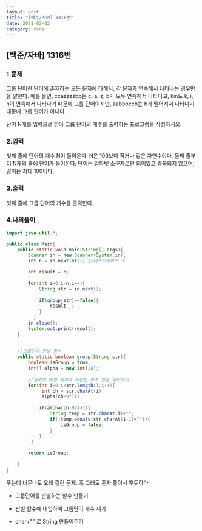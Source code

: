 ```yaml
---
layout: post
title: "[백준/자바] 1316번"
date: 2021-02-02
category: code
---
```

## [백준/자바] 1316번



### 1.문제

그룹 단어란 단어에 존재하는 모든 문자에 대해서, 각 문자가 연속해서 나타나는 경우만을 말한다. 예를 들면, ccazzzzbb는 c, a, z, b가 모두 연속해서 나타나고, kin도 k, i, n이 연속해서 나타나기 때문에 그룹 단어이지만, aabbbccb는 b가 떨어져서 나타나기 때문에 그룹 단어가 아니다.

단어 N개를 입력으로 받아 그룹 단어의 개수를 출력하는 프로그램을 작성하시오.


### 2.입력
첫째 줄에 단어의 개수 N이 들어온다. N은 100보다 작거나 같은 자연수이다. 둘째 줄부터 N개의 줄에 단어가 들어온다. 단어는 알파벳 소문자로만 되어있고 중복되지 않으며, 길이는 최대 100이다.

### 3.출력

첫째 줄에 그룹 단어의 개수를 출력한다.

### 4.나의풀이

```java
import java.util.*;

public class Main{
    public static void main(String[] args){
        Scanner in = new Scanner(System.in);
        int n = in.nextInt(); //테스트케이스 수

        int result = n; 
        
        for(int i=0;i<n;i++){
            String str = in.next();
            
            if(group(str)==false){
                result--;
            }
          }
        in.close();
        System.out.print(result);
    }
    
    
    //그룹단어 판별 함수
    public static boolean group(String str){
        boolean isGroup = true;
        int[] alpha = new int[26];
        
        //알파벳 배열 위치에 사용된 횟수 만큼 넣어주기
        for(int i=0;i<str.length();i++){
             int ch = str.charAt(i);
             alpha[ch-97]++;
            
            if(alpha[ch-97]>1){
                String temp = str.charAt(i)+"";
                if(!temp.equals(str.charAt(i-1)+"")){
                    isGroup = false;
                }
            }
         }
        
        return isGroup;
                
    }
}
````

푸는데 너무나도 오래 걸린 문제..흑 그래도 혼자 풀어서 뿌듯하다

- 그룹단어를 판별하는 함수 만들기

- 판별 함수에 대입하여 그룹단어 개수 세기

- char+"" 로 String 만들어주기



